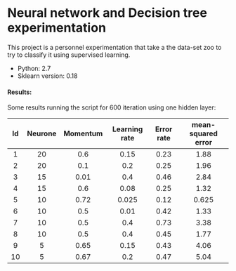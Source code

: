 # Neural network and Decision tree experimentation

This project is a personnel experimentation that take a the data-set zoo to try to classify it using supervised learning.

* Python: 2.7
* Sklearn version: 0.18

#### Results:
Some results running the script for 600 iteration using one hidden layer:

| Id | Neurone | Momentum |Learning rate| Error rate | mean-squared error |
|:--:|:-------:|:--------:|:-----------:|:----------:|:------------------:|
| 1  |   20    |   0.6    |     0.15    |    0.23    |         1.88       | 
| 2  |   20    |   0.1    |     0.2     |    0.25    |         1.96       | 
| 3  |   15    |   0.01   |     0.4     |    0.46    |         2.84       | 
| 4  |   15    |   0.6    |     0.08    |    0.25    |         1.32       | 
| 5  |   10    |   0.72   |     0.025   |    0.12    |         0.625      | 
| 6  |   10    |   0.5    |     0.01    |    0.42    |         1.33       | 
| 7  |   10    |   0.5    |     0.4     |    0.73    |         3.38       | 
| 8  |   10    |   0.5    |     0.4     |    0.45    |         1.77       | 
| 9  |   5     |   0.65   |     0.15    |    0.43    |         4.06       | 
| 10 |   5     |   0.67   |     0.2     |    0.47    |         5.04       | 